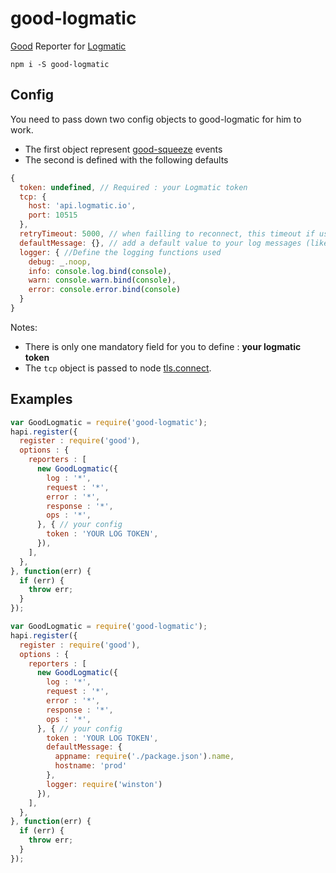 # good-logmatic

[Good](https://github.com/hapijs/good) Reporter for [Logmatic](http://logmatic.io/)

```
npm i -S good-logmatic
```

## Config

You need to pass down two config objects to good-logmatic for him to work.
- The first object represent [good-squeeze](https://github.com/hapijs/good-squeeze) events
- The second is defined with the following defaults

```javascript
{
  token: undefined, // Required : your Logmatic token
  tcp: {
    host: 'api.logmatic.io',
    port: 10515
  },
  retryTimeout: 5000, // when failling to reconnect, this timeout if used for each retry
  defaultMessage: {}, // add a default value to your log messages (like appname or hostname)
  logger: { //Define the logging functions used
    debug: _.noop,
    info: console.log.bind(console),
    warn: console.warn.bind(console),
    error: console.error.bind(console)
  }
}
```
Notes:
- There is only one mandatory field for you to define : **your logmatic token**
- The `tcp` object is passed to node [tls.connect](https://nodejs.org/api/tls.html#tls_tls_connect_options_callback).

## Examples

```javascript
var GoodLogmatic = require('good-logmatic');
hapi.register({
  register : require('good'),
  options : {
    reporters : [
      new GoodLogmatic({
        log : '*',
        request : '*',
        error : '*',
        response : '*',
        ops : '*',
      }, { // your config
        token : 'YOUR LOG TOKEN',
      }),
    ],
  },
}, function(err) {
  if (err) {
    throw err;
  }
});

```

```javascript
var GoodLogmatic = require('good-logmatic');
hapi.register({
  register : require('good'),
  options : {
    reporters : [
      new GoodLogmatic({
        log : '*',
        request : '*',
        error : '*',
        response : '*',
        ops : '*',
      }, { // your config
        token : 'YOUR LOG TOKEN',
        defaultMessage: {
          appname: require('./package.json').name,
          hostname: 'prod'
        },
        logger: require('winston')
      }),
    ],
  },
}, function(err) {
  if (err) {
    throw err;
  }
});

```
